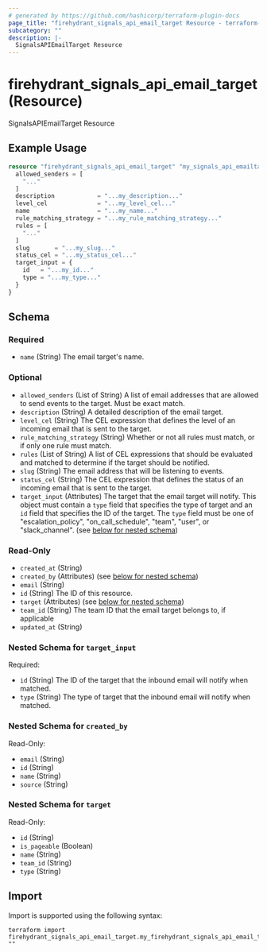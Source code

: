```yaml
---
# generated by https://github.com/hashicorp/terraform-plugin-docs
page_title: "firehydrant_signals_api_email_target Resource - terraform-provider-firehydrant"
subcategory: ""
description: |-
  SignalsAPIEmailTarget Resource
---
```


# firehydrant_signals_api_email_target (Resource)

SignalsAPIEmailTarget Resource

## Example Usage

```terraform
resource "firehydrant_signals_api_email_target" "my_signals_api_emailtarget" {
  allowed_senders = [
    "..."
  ]
  description            = "...my_description..."
  level_cel              = "...my_level_cel..."
  name                   = "...my_name..."
  rule_matching_strategy = "...my_rule_matching_strategy..."
  rules = [
    "..."
  ]
  slug       = "...my_slug..."
  status_cel = "...my_status_cel..."
  target_input = {
    id   = "...my_id..."
    type = "...my_type..."
  }
}
```

<!-- schema generated by tfplugindocs -->
## Schema

### Required

- `name` (String) The email target's name.

### Optional

- `allowed_senders` (List of String) A list of email addresses that are allowed to send events to the target. Must be exact match.
- `description` (String) A detailed description of the email target.
- `level_cel` (String) The CEL expression that defines the level of an incoming email that is sent to the target.
- `rule_matching_strategy` (String) Whether or not all rules must match, or if only one rule must match.
- `rules` (List of String) A list of CEL expressions that should be evaluated and matched to determine if the target should be notified.
- `slug` (String) The email address that will be listening to events.
- `status_cel` (String) The CEL expression that defines the status of an incoming email that is sent to the target.
- `target_input` (Attributes) The target that the email target will notify. This object must contain a `type`
field that specifies the type of target and an `id` field that specifies the ID of
the target. The `type` field must be one of "escalation_policy", "on_call_schedule",
"team", "user", or "slack_channel". (see [below for nested schema](#nestedatt--target_input))

### Read-Only

- `created_at` (String)
- `created_by` (Attributes) (see [below for nested schema](#nestedatt--created_by))
- `email` (String)
- `id` (String) The ID of this resource.
- `target` (Attributes) (see [below for nested schema](#nestedatt--target))
- `team_id` (String) The team ID that the email target belongs to, if applicable
- `updated_at` (String)

<a id="nestedatt--target_input"></a>
### Nested Schema for `target_input`

Required:

- `id` (String) The ID of the target that the inbound email will notify when matched.
- `type` (String) The type of target that the inbound email will notify when matched.


<a id="nestedatt--created_by"></a>
### Nested Schema for `created_by`

Read-Only:

- `email` (String)
- `id` (String)
- `name` (String)
- `source` (String)


<a id="nestedatt--target"></a>
### Nested Schema for `target`

Read-Only:

- `id` (String)
- `is_pageable` (Boolean)
- `name` (String)
- `team_id` (String)
- `type` (String)

## Import

Import is supported using the following syntax:

```shell
terraform import firehydrant_signals_api_email_target.my_firehydrant_signals_api_email_target ""
```

